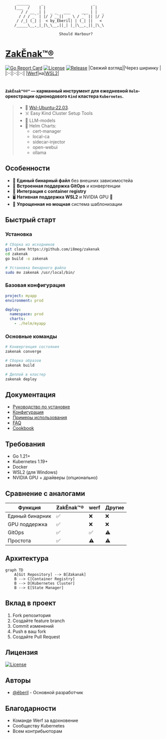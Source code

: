 ```ascii
	 ______     _                      _    
	|___  /    | |                    | |   
	   / / __ _| |  _ _   ___     ___ | |  _
	  / / / _` | |/ / _`||  _ \ / _` || |/ /
	 / /_| (_| |  < by_Ӗberil| | (_| ||   < 
	/_____\__,_|_|\_\__,||_| |_|\__,_||_|\_\
  
					  	Should Harbour?				
```

# [ƵakӖnak™®](https://dic.academic.ru/dic.nsf/dic_synonims/390396/%D1%87%D0%B0%D0%BA%D0%B0%D0%BD%D0%B0%D0%BAчаканак "др.-чув. чӑканӑк — бухта, залив")
[![Go Report Card](https://goreportcard.com/badge/github.com/i8meg/zakenak)](https://goreportcard.com/report/github.com/i8meg/zakenak)
[![License](https://img.shields.io/badge/license-MIT-blue.svg)](LICENSE)
[![Release](https://img.shields.io/github/v/release/i8meg/zakenak)][def]
|Cвежий взгляд||Через ширинку |
|:-:|:-:|:-:|
|[Werf](https://github.com/werf)|на|[WSL2](https://learn.microsoft.com/ru-ru/windows/wsl/install)|
#
#### `ƵakӖnak™®®™` — карманный инструмент для ежедневной `Helm`-оркестрации однонодового `Kind` кластера `Kubernetes`.
>- 💩 [Wsl-Ubuntu-22.03](https://learn.microsoft.com/ru-ru/windows/wsl/tutorials/wsl-containers).
>- ☠️ Easy Kind Cluster Setup Tools
>- 🤖 LLM-models 
>- 👀 Helm Charts: 
>	- cert-manager
>	- local-ca
>	- sidecar-injector
>	- open-webui
>	- ollama

## Особенности
- 🚀 **Единый бинарный файл** без внешних зависимостейа
- 🔄 **Встроенная поддержка GitOps** и конвергенции
- 🐳 **Интеграция с container registry**
- 🖥️ **Нативная поддержка WSL2** и NVIDIA GPU 🤢
- 📝 **Упрощенная но мощная** система шаблонизации

## Быстрый старт

### Установка
```bash
# Сборка из исходников
git clone https://github.com/i8meg/zakenak
cd zakenak
go build -o zakenak

# Установка бинарного файла
sudo mv zakenak /usr/local/bin/
```

### Базовая конфигурация
```yaml
project: myapp
environment: prod

deploy:
  namespace: prod
  charts:
	- ./helm/myapp
```

### Основные команды
```bash
# Конвергенция состояния
zakenak converge

# Сборка образов
zakenak build

# Деплой в кластер
zakenak deploy
```

## Документация
- [Руководство по установке](docs/installation.md)
- [Конфигурация](docs/configuration.md)
- [Примеры использования](docs/examples.md)
- [FAQ](docs/faq.md)
- [Cookbook](docs/COOKBOOK.md)

## Требования
- Go 1.21+
- Kubernetes 1.19+
- Docker
- WSL2 (для Windows)
- NVIDIA GPU + драйверы (опционально)

## Сравнение с аналогами
| Функция | ƵakӖnak™® | werf | Другие |
|---------|---------|------|---------|
| Единый бинарник | ✅ | ❌ | ❌ |
| GPU поддержка | ✅ | ❌ | ❌ |
| GitOps | ✅ | ✅ | ⚠️ |
| Простота | ✅ | ⚠️ | ⚠️ |

## Архитектура
```mermaid
graph TD
	A[Git Repository] --> B[Ƶakanak]
	B --> C[Container Registry]
	B --> D[Kubernetes Cluster]
	B --> E[State Manager]
```

## Вклад в проект
1. Fork репозитория
2. Создайте feature branch
3. Commit изменений
4. Push в ваш fork
5. Создайте Pull Request

## Лицензия
[![License](https://img.shields.io/badge/license-MIT-blue.svg)](LICENSE)

## Авторы
- [@ӗberil](https://github.com/eberil) - Основной разработчик

## Благодарности
- Команде Werf за вдохновение
- Сообществу Kubernetes
- Всем контрибьюторам

[def]: https://github.com/i8meg/zakenak/releases